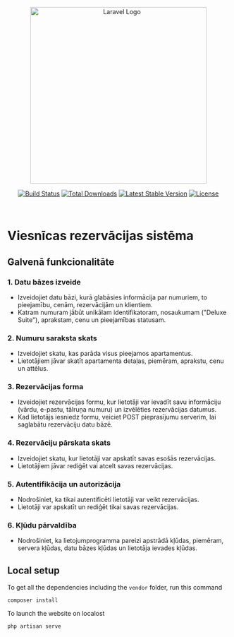 <p align="center"><a href="https://laravel.com" target="_blank"><img src="https://raw.githubusercontent.com/laravel/art/master/logo-lockup/5%20SVG/2%20CMYK/1%20Full%20Color/laravel-logolockup-cmyk-red.svg" width="400" alt="Laravel Logo"></a></p>

<p align="center">
<a href="https://github.com/laravel/framework/actions"><img src="https://github.com/laravel/framework/workflows/tests/badge.svg" alt="Build Status"></a>
<a href="https://packagist.org/packages/laravel/framework"><img src="https://img.shields.io/packagist/dt/laravel/framework" alt="Total Downloads"></a>
<a href="https://packagist.org/packages/laravel/framework"><img src="https://img.shields.io/packagist/v/laravel/framework" alt="Latest Stable Version"></a>
<a href="https://packagist.org/packages/laravel/framework"><img src="https://img.shields.io/packagist/l/laravel/framework" alt="License"></a>
</p>
<br>

# Viesnīcas rezervācijas sistēma

## Galvenā funkcionalitāte

### 1. Datu bāzes izveide
   - Izveidojiet datu bāzi, kurā glabāsies informācija par numuriem, to pieejamību, cenām, rezervācijām un klientiem.
   - Katram numuram jābūt unikālam identifikatoram, nosaukumam ("Deluxe Suite"), aprakstam, cenu un pieejamības statusam.

### 2. Numuru saraksta skats
   - Izveidojiet skatu, kas parāda visus pieejamos apartamentus.
   - Lietotājiem jāvar skatīt apartamenta detaļas, piemēram, aprakstu, cenu un attēlus.

### 3. Rezervācijas forma
   - Izveidojiet rezervācijas formu, kur lietotāji var ievadīt savu informāciju (vārdu, e-pastu, tālruņa numuru) un izvēlēties rezervācijas datumus.
   - Kad lietotājs iesniedz formu, veiciet POST pieprasījumu serverim, lai saglabātu rezervāciju datu bāzē.

### 4. Rezervāciju pārskata skats
   - Izveidojiet skatu, kur lietotāji var apskatīt savas esošās rezervācijas.
   - Lietotājiem jāvar rediģēt vai atcelt savas rezervācijas.

### 5. Autentifikācija un autorizācija
   - Nodrošiniet, ka tikai autentificēti lietotāji var veikt rezervācijas.
   - Lietotāji var apskatīt un rediģēt tikai savas rezervācijas.

### 6. Kļūdu pārvaldība
   - Nodrošiniet, ka lietojumprogramma pareizi apstrādā kļūdas, piemēram, servera kļūdas, datu bāzes kļūdas un lietotāja ievades kļūdas.

## Local setup
To get all the dependencies including the `vendor` folder, run this command
```
composer install
```
To launch the website on localost
```
php artisan serve
```
